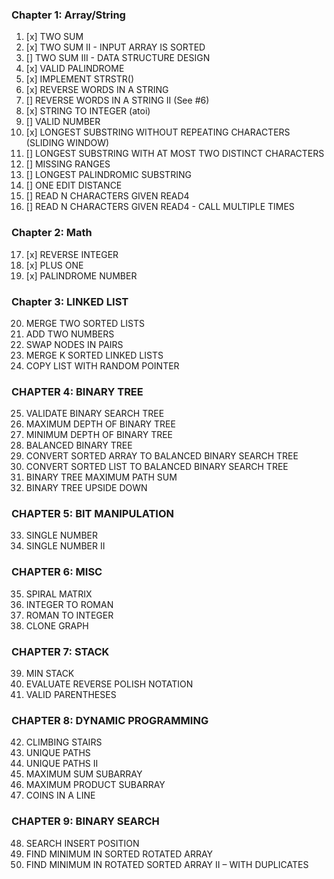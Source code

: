 ### Chapter 1: Array/String
1. [x] TWO SUM
2. [x] TWO SUM II - INPUT ARRAY IS SORTED
3. [] TWO SUM III - DATA STRUCTURE DESIGN
4. [x] VALID PALINDROME
5. [x] IMPLEMENT STRSTR()
6. [x] REVERSE WORDS IN A STRING
7. [] REVERSE WORDS IN A STRING II (See #6)
8. [x] STRING TO INTEGER (atoi)
9. [] VALID NUMBER
10. [x] LONGEST SUBSTRING WITHOUT REPEATING CHARACTERS (SLIDING WINDOW)
11. [] LONGEST SUBSTRING WITH AT MOST TWO DISTINCT CHARACTERS
12. [] MISSING RANGES
13. [] LONGEST PALINDROMIC SUBSTRING
14. [] ONE EDIT DISTANCE
15. [] READ N CHARACTERS GIVEN READ4
16. [] READ N CHARACTERS GIVEN READ4 - CALL MULTIPLE TIMES

### Chapter 2: Math
17. [x] REVERSE INTEGER
18. [x] PLUS ONE
19. [x] PALINDROME NUMBER

### Chapter 3: LINKED LIST
20. MERGE TWO SORTED LISTS
21. ADD TWO NUMBERS
22. SWAP NODES IN PAIRS
23. MERGE K SORTED LINKED LISTS
24. COPY LIST WITH RANDOM POINTER 

### CHAPTER 4: BINARY TREE 
25. VALIDATE BINARY SEARCH TREE
26. MAXIMUM DEPTH OF BINARY TREE 
27. MINIMUM DEPTH OF BINARY TREE 
28. BALANCED BINARY TREE 
29. CONVERT SORTED ARRAY TO BALANCED BINARY SEARCH TREE 
30. CONVERT SORTED LIST TO BALANCED BINARY SEARCH TREE
31. BINARY TREE MAXIMUM PATH SUM
32. BINARY TREE UPSIDE DOWN

### CHAPTER 5: BIT MANIPULATION 
33. SINGLE NUMBER
34. SINGLE NUMBER II

### CHAPTER 6: MISC
35. SPIRAL MATRIX
36. INTEGER TO ROMAN 
37. ROMAN TO INTEGER 
38. CLONE GRAPH 

### CHAPTER 7: STACK 

39. MIN STACK 
40. EVALUATE REVERSE POLISH NOTATION 
41. VALID PARENTHESES
 
### CHAPTER 8: DYNAMIC PROGRAMMING
42. CLIMBING STAIRS
43. UNIQUE PATHS
44. UNIQUE PATHS II 
45. MAXIMUM SUM SUBARRAY 
46. MAXIMUM PRODUCT SUBARRAY 
47. COINS IN A LINE

### CHAPTER 9: BINARY SEARCH
48. SEARCH INSERT POSITION 
49. FIND MINIMUM IN SORTED ROTATED ARRAY
50. FIND MINIMUM IN ROTATED SORTED ARRAY II – WITH DUPLICATES